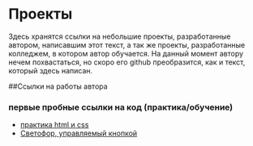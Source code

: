  # Проекты

Здесь хранятся ссылки на небольшие проекты, разработанные автором, написавшим этот текст, а так же проекты, разработанные колледжем, в котором автор обучается.
На данный момент автору нечем похвастаться, но скоро его github преобразится, как и текст, который здесь написан.

##Ссылки на работы автора
### первые пробные ссылки на код (практика/обучение)

+ [практика html и css](https://github.com/TroJanRuLes/practic-html-css)
+ [Светофор, управляемый кнопкой](https://github.com/TroJanRuLes/Traffic-Light)
